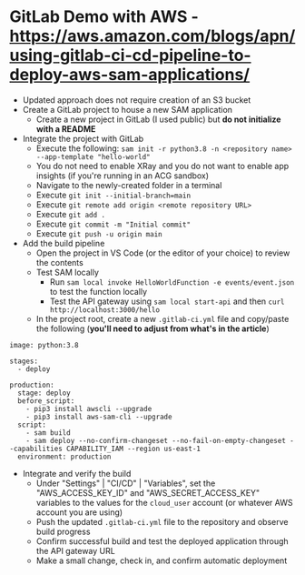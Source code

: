 # GitLab Demo with AWS - https://aws.amazon.com/blogs/apn/using-gitlab-ci-cd-pipeline-to-deploy-aws-sam-applications/

* Updated approach does not require creation of an S3 bucket
* Create a GitLab project to house a new SAM application
    * Create a new project in GitLab (I used public) but **do not initialize with a README**
* Integrate the project with GitLab
    * Execute the following: `sam init -r python3.8 -n <repository name> --app-template "hello-world"`
    * You do not need to enable XRay and you do not want to enable app insights (if you're running in an ACG sandbox)
    * Navigate to the newly-created folder in a terminal
    * Execute `git init --initial-branch=main`
    * Execute `git remote add origin <remote repository URL>`
    * Execute `git add .`
    * Execute `git commit -m "Initial commit"`
    * Execute `git push -u origin main`
* Add the build pipeline
    * Open the project in VS Code (or the editor of your choice) to review the contents
    * Test SAM locally
        * Run `sam local invoke HelloWorldFunction -e events/event.json` to test the function locally
        * Test the API gateway using `sam local start-api` and then `curl http://localhost:3000/hello`
    * In the project root, create a new `.gitlab-ci.yml` file and copy/paste the following (**you'll need to adjust from what's in the article**)
    
```
image: python:3.8

stages:
  - deploy

production:
  stage: deploy
  before_script:
    - pip3 install awscli --upgrade
    - pip3 install aws-sam-cli --upgrade
  script:
    - sam build
    - sam deploy --no-confirm-changeset --no-fail-on-empty-changeset --capabilities CAPABILITY_IAM --region us-east-1
  environment: production
```

* Integrate and verify the build
    * Under "Settings" | "CI/CD" | "Variables", set the "AWS_ACCESS_KEY_ID" and "AWS_SECRET_ACCESS_KEY" variables to the values for the `cloud_user` account (or whatever AWS account you are using)
    * Push the updated `.gitlab-ci.yml` file to the repository and observe build progress
    * Confirm successful build and test the deployed application through the API gateway URL
    * Make a small change, check in, and confirm automatic deployment
    